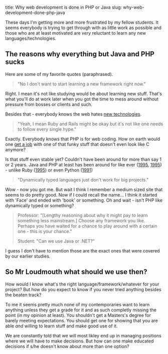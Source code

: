title: Why web development is done in PHP or Java
slug: why-web-development-done-php-java


These days I'm getting more and more frustrated by my fellow students. It seems everybody is trying to get through with as little work as possible and those who are at least motivated are *very* reluctant to learn any new languages/technologies.



## The reasons why everything but Java and PHP sucks

Here are some of my favorite quotes (paraphrased).

> "No I don't want to start learning a new framework right now."

Right. I mean it's not like studying would be about learning new stuff.  That's what you'll do at work later when you got the time to mess around without pressure from bosses or clients and such.

Besides that - everybody knows the web hates [new technologies](http://www.w3.org/html/logo/).

> "Yeah, I mean Ruby and Rails might be okay but it's not like one needs to follow every single hype."

Exactly. Everybody knows that PHP is for web coding. How on earth would one [get a job](http://regulargeek.com/2011/02/09/web-scripting-programming-language-job-trends-february-2011/) with one of that funky stuff that doesn't even look like C anymore?

Is that stuff even stable yet? Couldn't have been around for more than say 1 or 2 years. Java and PHP at least has been around for like ever ([1995](http://en.wikipedia.org/wiki/Java_(programming_language)), [1995](http://en.wikipedia.org/wiki/Php)) - unlike Ruby ([1995](http://en.wikipedia.org/wiki/Ruby_(programming_language))) or even Python ([1991](http://en.wikipedia.org/wiki/Python_(programming_language)))

> "Dynamically typed languages just don't work for big projects."

Wow - now you got me. But wait I think I remember a medium sized site that seems to do pretty good. Now if I could recall the name… I think it started with 'Face' and ended with 'book' or something. Oh and wait - isn't PHP like dynamically typed or something?

> Professor: "[Lengthy reasoning about why it might pay to learn something less mainstream.] Choose any framework you like. Perhaps you have waited for a chance to play around with a certain one - this is your chance."
>
> Student: "Can we use Java or .NET?"

I guess I don't have to mention those are the exact ones that were covered by our earlier studies.



## So Mr Loudmouth what should we use then?

How would I know what's the right language/framework/whatever for your project? But how do you expect to know if you never tried anything besides the beaten track?

To me it seems pretty much none of my contemporaries want to learn anything unless they get a grade for it and as such completly missing the point (in my opinion at least). You shouldn't get a Masters's degree for barely meeting expectations. You should get one for showing that you are able *and* willing to learn stuff and make good use of it.

We are constantly told that we will most likley end up in managing positions where we will have to make decisions. But how can one make educated decisions if s/he doesn't know about more than one option?

